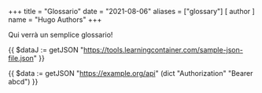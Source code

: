 +++
title = "Glossario"
date = "2021-08-06"
aliases = ["glossary"]
[ author ]
  name = "Hugo Authors"
+++

Qui verrà un semplice glossario!


{{ $dataJ := getJSON "https://tools.learningcontainer.com/sample-json-file.json" }}

{{ $data := getJSON "https://example.org/api" (dict "Authorization" "Bearer abcd")  }}